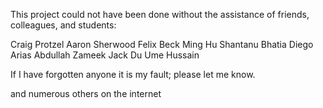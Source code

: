 This project could not have been done without the assistance of friends,
colleagues, and students:

Craig Protzel
Aaron Sherwood
Felix Beck
Ming Hu
Shantanu Bhatia
Diego Arias
Abdullah Zameek
Jack Du
Ume Hussain

If I have forgotten anyone it is my fault; please let me know.

and numerous others on the internet
